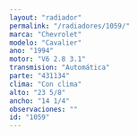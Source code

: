 ```yaml
---
layout: "radiador"
permalink: "/radiadores/1059/"
marca: "Chevrolet"
modelo: "Cavalier"
ano: "1994"
motor: "V6 2.8 3.1"
transmision: "Automática"
parte: "431134"
clima: "Con clima"
alto: "23 5/8"
ancho: "14 1/4"
observaciones: ""
id: "1059"
---
```


